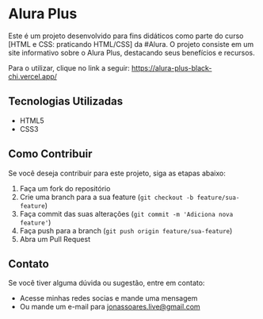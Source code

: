 # Alura Plus

Este é um projeto desenvolvido para fins didáticos como parte do curso [HTML e CSS: praticando HTML/CSS] da #Alura. O projeto consiste em um site informativo sobre o Alura Plus, destacando seus benefícios e recursos.

Para o utilizar, clique no link a seguir: https://alura-plus-black-chi.vercel.app/

## Tecnologias Utilizadas

- HTML5
- CSS3

## Como Contribuir

Se você deseja contribuir para este projeto, siga as etapas abaixo:

1. Faça um fork do repositório
2. Crie uma branch para a sua feature (`git checkout -b feature/sua-feature`)
3. Faça commit das suas alterações (`git commit -m 'Adiciona nova feature'`)
4. Faça push para a branch (`git push origin feature/sua-feature`)
5. Abra um Pull Request

## Contato

Se você tiver alguma dúvida ou sugestão, entre em contato:

- Acesse minhas redes socias e mande uma mensagem
- Ou mande um e-mail para jonassoares.live@gmail.com

